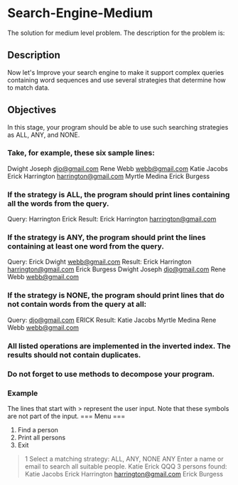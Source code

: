 # Search-Engine-Medium
The solution for medium level problem.
The description for the problem is:
## Description
Now let's Improve your search engine to make it support complex queries containing word sequences and use several strategies that determine how to match data.
## Objectives
In this stage, your program should be able to use such searching strategies as ALL, ANY, and NONE.
### Take, for example, these six sample lines:
Dwight Joseph djo@gmail.com
Rene Webb webb@gmail.com
Katie Jacobs
Erick Harrington harrington@gmail.com
Myrtle Medina
Erick Burgess
### If the strategy is ALL, the program should print lines containing all the words from the query.
Query:
Harrington Erick
Result:
Erick Harrington harrington@gmail.com
### If the strategy is ANY, the program should print the lines containing at least one word from the query.
Query:
Erick Dwight webb@gmail.com
Result:
Erick Harrington harrington@gmail.com
Erick Burgess
Dwight Joseph djo@gmail.com
Rene Webb webb@gmail.com
### If the strategy is NONE, the program should print lines that do not contain words from the query at all:
Query:
djo@gmail.com ERICK
Result:
Katie Jacobs
Myrtle Medina
Rene Webb webb@gmail.com
### All listed operations are implemented in the inverted index. The results should not contain duplicates.
### Do not forget to use methods to decompose your program.
### Example
The lines that start with > represent the user input. Note that these symbols are not part of the input.
=== Menu ===
1. Find a person
2. Print all persons
0. Exit
> 1
Select a matching strategy: ALL, ANY, NONE
> ANY
Enter a name or email to search all suitable people.
> Katie Erick QQQ
3 persons found:
Katie Jacobs
Erick Harrington harrington@gmail.com
Erick Burgess
